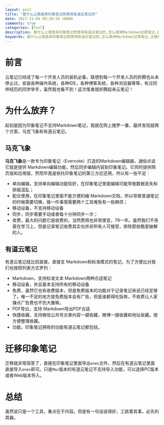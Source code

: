 ```yaml
---
layout: post
title: "是什么让我放弃印象笔记而使用有道云笔记的"
date: 2017-11-04 09:28:59 +0800
comments: true
categories: [Tool]
description: 是什么让我放弃印象笔记而使用有道云笔记的,怎么使用Markdown记录笔记,迁移Evernote到有道云笔记
keywords: 是什么让我放弃印象笔记而使用有道云笔记的,怎么使用Markdown记录笔记,迁移Evernote到有道云笔记
---
```

# 前言
云笔记已经成了每一个开发人员的装机必备，联想到每一个开发人员的折腾也从未停止过，安装各种操作系统，各种IDE，各种博客系统，各种浏览器等等，有过同样经历的同学举手，虽然我也看不到！这次笔者就折腾起来云笔记！
<!-- more -->
# 为什么放弃？
起初是因为印象笔记不支持Markdown笔记，我就在网上搜罗一番，最终发现就两个方案，马克飞象和有道云笔记。
## 马克飞象
**马克飞象**是一款专为印象笔记（Evernote）打造的Markdown编辑器，通俗点说它就是提供 Markdown编辑功能，然后同步编辑内容到印象笔记。它同时提供网页版和应用版，然而毕竟是依托印象笔记的第三方应还用，所以有一些不足：  
- 单向编辑，支持单向编辑功能较好，在印象笔记里面编辑可能导致数据丢失和排版混乱； 
- 配合使用，在印象笔记里面不能方便的编 Markdown文档，所以导致普通笔记的时候需要切换，做一件事情需要两个工具难免有一些麻烦；  
- 移动设备，不支持移动设备
- 同步，同步需要手动或者每十分钟同步一次；  
- 收费，最大的问题它是收费的，当然费用也非常便宜，79一年。虽然我们不吝啬在学习上，但是记录笔记收费其实也并非所有人可接受，排除那些酷爱破解的人。 

## 有道云笔记
有道云笔记就比较直接，直接支 Markdown和标准模式的笔记，为了方便比对我们也按照列表方式罗列：
- Markdown，支持标准文本 Markdown两种合适笔记  
- 移动设备，并且基本支持所有的移动设备  
- 免费，虽然它也有收费版本，但是免费版本的功能对于记录笔记来说已经足够了。唯一不足的地方是免费版本会有广告，但是谁都得吃饭嘛，不收费让人家赚点广告费也不伤大雅嘛。
- PDF导出，支持 Markdown导出PDF合适
- 快捷收藏，支持微信公共号文章内容一键收藏，微博一键收藏和地址收藏。很方便整理收藏。
- 功能，印象笔记拥有的功能有道云笔记都包括。
# 迁移印象笔记
迁移就非常简答了，直接在印象笔记里面导出`enex`文件，然后在有道云笔记里面直接导入`enex`即可。只是`Mac`版本的有道云笔记不支持导入功能，可以选择PC版本或者Web版本导入。
# 总结
虽然说只是一个工具，重点在于内容。但是有一句话说得好，工欲善其事，必先利其器。
